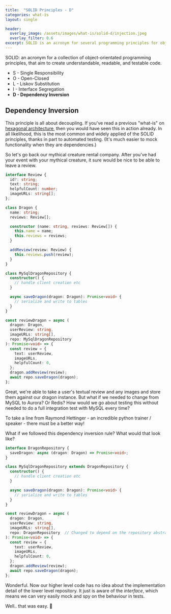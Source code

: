 ```yaml
---
title:  "SOLID Principles - D"
categories: what-is
layout: single

header:
  overlay_image: /assets/images/what-is/solid-d/injection.jpeg
  overlay_filter: 0.6
excerpt: SOLID is an acronym for several programming principles for object-orientated programming that aim to create understandable, readable, and testable code. I is the Dependency Inversion principle, which states that code should depend on abstractions, not concrete implementations; that a high-level module must not depend on a low-level module.
---
```


SOLID: an acronym for a collection of object-orientated programming principles, that aim to create understandable, readable, and testable code.

* S - Single Responsibility
* O - Open-Closed
* L - Liskov Substitution
* I - Interface Segregation
* **D - Dependency Inversion**

## Dependency Inversion

This principle is all about decoupling. If you've read a previous "what-is" on [hexagonal architecture](/what-is/hexagonal-architecture/), then you would have seen this in action already. In all likelihood, this is the most common and widely applied of the SOLID principles, thanks in part to automated testing. (It's much easier to mock functionality when they are dependencies.)

So let's go back our mythical creature rental company. After you've had your event with your mythical creature, it sure would be nice to be able to leave a review.

```typescript
interface Review {
  id?: string;
  text: string;
  helpfulCount: number;
  imageURLs: string[];
};

class Dragon {
  name: string;
  reviews: Review[];

  constructor (name: string, reviews: Review[]) {
    this.name = name;
    this.reviews = reviews;
  }

  addReview(review: Review) {
    this.reviews.push(review);
  }
}

class MySqlDragonRepository {
  constructor() {
    // handle client creation etc
  }

  async saveDragon(dragon: Dragon): Promise<void> {
    // serialize and write to tables
  }
}

const reviewDragon = async (
  dragon: Dragon,
  userReview: string,
  imageURLs: string[],
  repo: MySqlDragonRepository
): Promise<void> => {
  const review = {
    text: userReview,
    imageURLs,
    helpfulCount: 0,
  };
  dragon.addReview(review);
  await repo.saveDragon(dragon);
};
```

Great, we're able to take a user's textual review and any images and store them against our dragon instance. But what if we needed to change from MySQL to Aurora? Or Redis? How would we go about testing this without needed to do a full integration test with MySQL every time?

To take a line from Raymond Hettinger - an incredible python trainer / speaker - there must be a better way!

What if we followed this dependency inversion rule? What would that look like?

```typescript
interface DragonRepository {
  saveDragon: async (dragon: Dragon) => Promise<void>;
}

class MySqlDragonRepository extends DragonRepository {
  constructor() {
    // handle client creation etc
  }

  async saveDragon(dragon: Dragon): Promise<void> {
    // serialize and write to tables
  }
}

const reviewDragon = async (
  dragon: Dragon,
  userReview: string,
  imageURLs: string[],
  repo: DragonRepository  // Changed to depend on the repository abstraction
): Promise<void> => {
  const review = {
    text: userReview,
    imageURLs,
    helpfulCount: 0,
  };
  dragon.addReview(review);
  await repo.saveDragon(dragon);
};
```

Wonderful. Now our higher level code has no idea about the implementation detail of the lower level repository. It just is aware of the _interface_, which means we can very easily mock and spy on the behaviour in tests.

Well.. that was easy. 🎉
